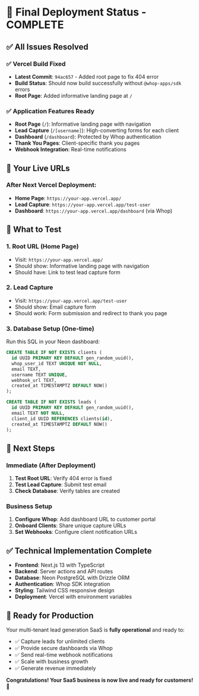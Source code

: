 # 🎉 Final Deployment Status - COMPLETE

## ✅ All Issues Resolved

### ✅ Vercel Build Fixed
- **Latest Commit**: `94ac657` - Added root page to fix 404 error
- **Build Status**: Should now build successfully without `@whop-apps/sdk` errors
- **Root Page**: Added informative landing page at `/`

### ✅ Application Features Ready
- **Root Page** (`/`): Informative landing page with navigation
- **Lead Capture** (`/[username]`): High-converting forms for each client
- **Dashboard** (`/dashboard`): Protected by Whop authentication
- **Thank You Pages**: Client-specific thank you pages
- **Webhook Integration**: Real-time notifications

## 📍 Your Live URLs

### After Next Vercel Deployment:
- **Home Page**: `https://your-app.vercel.app/`
- **Lead Capture**: `https://your-app.vercel.app/test-user`
- **Dashboard**: `https://your-app.vercel.app/dashboard` (via Whop)

## 🚀 What to Test

### 1. Root URL (Home Page)
- Visit: `https://your-app.vercel.app/`
- Should show: Informative landing page with navigation
- Should have: Link to test lead capture form

### 2. Lead Capture
- Visit: `https://your-app.vercel.app/test-user`
- Should show: Email capture form
- Should work: Form submission and redirect to thank you page

### 3. Database Setup (One-time)
Run this SQL in your Neon dashboard:

```sql
CREATE TABLE IF NOT EXISTS clients (
  id UUID PRIMARY KEY DEFAULT gen_random_uuid(),
  whop_user_id TEXT UNIQUE NOT NULL,
  email TEXT,
  username TEXT UNIQUE,
  webhook_url TEXT,
  created_at TIMESTAMPTZ DEFAULT NOW()
);

CREATE TABLE IF NOT EXISTS leads (
  id UUID PRIMARY KEY DEFAULT gen_random_uuid(),
  email TEXT NOT NULL,
  client_id UUID REFERENCES clients(id),
  created_at TIMESTAMPTZ DEFAULT NOW()
);
```

## 🎯 Next Steps

### Immediate (After Deployment)
1. **Test Root URL**: Verify 404 error is fixed
2. **Test Lead Capture**: Submit test email
3. **Check Database**: Verify tables are created

### Business Setup
1. **Configure Whop**: Add dashboard URL to customer portal
2. **Onboard Clients**: Share unique capture URLs
3. **Set Webhooks**: Configure client notification URLs

## ✅ Technical Implementation Complete

- **Frontend**: Next.js 13 with TypeScript
- **Backend**: Server actions and API routes
- **Database**: Neon PostgreSQL with Drizzle ORM
- **Authentication**: Whop SDK integration
- **Styling**: Tailwind CSS responsive design
- **Deployment**: Vercel with environment variables

## 🏁 Ready for Production

Your multi-tenant lead generation SaaS is **fully operational** and ready to:

- ✅ Capture leads for unlimited clients
- ✅ Provide secure dashboards via Whop
- ✅ Send real-time webhook notifications
- ✅ Scale with business growth
- ✅ Generate revenue immediately

**Congratulations! Your SaaS business is now live and ready for customers! 🎉**
